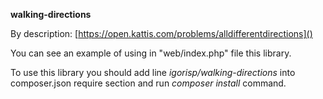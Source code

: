 **walking-directions**

By description: [https://open.kattis.com/problems/alldifferentdirections]()


You can see an example of using in "web/index.php" file this library.

To use this library you should add line *igorisp/walking-directions* 
into composer.json require section and run *composer install* command.
